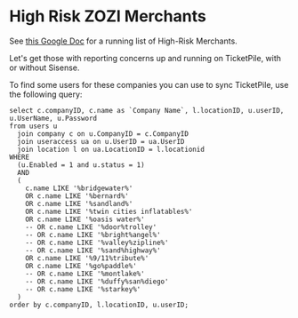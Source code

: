 # High Risk ZOZI Merchants

See [this Google Doc](https://docs.google.com/spreadsheets/d/16JhqR0JMmbmjOnLtSwd_DexxucZ_txUHmeLHmadOzHY/edit#gid=0) 
for a running list of High-Risk Merchants.

Let's get those with reporting concerns up and running on TicketPile, with or without Sisense.

To find some users for these companies you can use to sync TicketPile, use the following query:

```
select c.companyID, c.name as `Company Name`, l.locationID, u.userID, u.UserName, u.Password 
from users u 
  join company c on u.CompanyID = c.CompanyID
  join useraccess ua on u.UserID = ua.UserID
  join location l on ua.LocationID = l.locationid
WHERE
  (u.Enabled = 1 and u.status = 1)
  AND
  (
    c.name LIKE '%bridgewater%'
    OR c.name LIKE '%bernard%'
    OR c.name LIKE '%sandland%'
    OR c.name LIKE '%twin cities inflatables%'
    OR c.name LIKE '%oasis water%'
    -- OR c.name LIKE '%door%trolley'
    -- OR c.name LIKE '%bright%angel%'
    -- OR c.name LIKE '%valley%zipline%'
    -- OR c.name LIKE '%sand%highway%'
    OR c.name LIKE '%9/11%tribute%'
    OR c.name LIKE '%go%paddle%'
    -- OR c.name LIKE '%montlake%'
    -- OR c.name LIKE '%duffy%san%diego'
    -- OR c.name LIKE '%starkey%'
  )
order by c.companyID, l.locationID, u.userID;
```